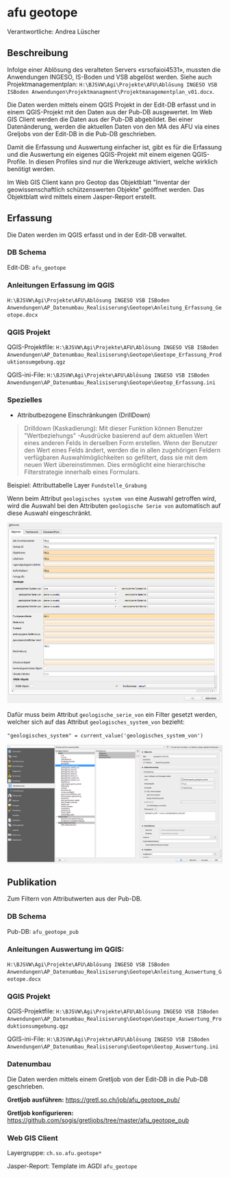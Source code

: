 # afu geotope

Verantwortliche: Andrea Lüscher

## Beschreibung
Infolge einer Ablösung des veralteten Servers «srsofaioi4531», mussten die Anwendungen INGESO, IS-Boden und VSB abgelöst werden. Siehe auch Projektmanagementplan: `H:\BJSVW\Agi\Projekte\AFU\Ablösung INGESO VSB ISBoden Anwendungen\Projektmanagment\Projektmanagementplan_v01.docx`.

Die Daten werden mittels einem QGIS Projekt in der Edit-DB erfasst und in einem QGIS-Projekt mit den Daten aus der Pub-DB ausgewertet. Im Web GIS Client werden die Daten aus der Pub-DB abgebildet. Bei einer Datenänderung, werden die aktuellen Daten  von den MA des AFU via eines Greljobs von der Edit-DB in die Pub-DB geschrieben.

Damit die Erfassung und Auswertung einfacher ist, gibt es für die Erfassung und die Auswertung ein eigenes QGIS-Projekt mit einem eigenen QGIS-Profile. In diesen Profiles sind nur die Werkzeuge aktiviert, welche wirklich benötigt werden.

Im Web GIS Client kann pro Geotop das Objektblatt "Inventar der geowissenschaftlich schützenswerten Objekte" geöffnet werden. Das Objektblatt wird mittels einem Jasper-Report erstellt.

## Erfassung
Die Daten werden im QGIS erfasst und in der Edit-DB verwaltet.
### DB Schema
Edit-DB: `afu_geotope`
### Anleitungen Erfassung im QGIS
`H:\BJSVW\Agi\Projekte\AFU\Ablösung INGESO VSB ISBoden Anwendungen\AP_Datenumbau_Realisiserung\Geotope\Anleitung_Erfassung_Geotope.docx`
### QGIS Projekt
QGIS-Projektfile: `H:\BJSVW\Agi\Projekte\AFU\Ablösung INGESO VSB ISBoden Anwendungen\AP_Datenumbau_Realisiserung\Geotope\Geotope_Erfassung_Produktionsumgebung.qgz`

QGIS-ini-File: `H:\BJSVW\Agi\Projekte\AFU\Ablösung INGESO VSB ISBoden Anwendungen\AP_Datenumbau_Realisiserung\Geotope\Geotop_Erfassung.ini`

### Spezielles
* Attributbezogene Einschränkungen (DrillDown)
> Drilldown (Kaskadierung): Mit dieser Funktion können Benutzer "Wertbeziehungs" -Ausdrücke basierend auf dem aktuellen Wert eines anderen Felds in derselben Form erstellen. Wenn der Benutzer den Wert eines Felds ändert, werden die in allen zugehörigen Feldern verfügbaren Auswahlmöglichkeiten so gefiltert, dass sie mit dem neuen Wert übereinstimmen. Dies ermöglicht eine hierarchische Filterstrategie innerhalb eines Formulars.

  Beispiel: Attributtabelle Layer `Fundstelle_Grabung`

  Wenn beim Attribut `geologisches system von` eine Auswahl getroffen wird, wird die Auswahl bei den Attributen `geologische Serie von` automatisch auf diese      Auswahl eingeschränkt.

  ![](https://github.com/bjsvwcur/DockTick_rote_Faeden/blob/master/Documents/afu_geologie_drilldown_2.PNG)

  Dafür muss beim Attribut `geologische_serie_von` ein Filter gesetzt werden, welcher sich auf das Attribut `geologisches_system_von` bezieht:

  `"geologisches_system" = current_value('geologisches_system_von')`

  ![](https://github.com/bjsvwcur/DockTick_rote_Faeden/blob/master/Documents/afu_geologie_drilldown_1.PNG)

## Publikation
Zum Filtern von Attributwerten aus der Pub-DB.
### DB Schema
Pub-DB: `afu_geotope_pub`
### Anleitungen Auswertung im QGIS:
`H:\BJSVW\Agi\Projekte\AFU\Ablösung INGESO VSB ISBoden Anwendungen\AP_Datenumbau_Realisiserung\Geotope\Anleitung_Auswertung_Geotope.docx`
### QGIS Projekt
QGIS-Projektfile: `H:\BJSVW\Agi\Projekte\AFU\Ablösung INGESO VSB ISBoden Anwendungen\AP_Datenumbau_Realisiserung\Geotope\Geotope_Auswertung_Produktionsumgebung.qgz`

QGIS-ini-File: `H:\BJSVW\Agi\Projekte\AFU\Ablösung INGESO VSB ISBoden Anwendungen\AP_Datenumbau_Realisiserung\Geotope\Geotop_Auswertung.ini`
### Datenumbau
Die Daten werden mittels einem Gretljob von der Edit-DB in die Pub-DB geschrieben.

**Gretljob ausführen:** https://gretl.so.ch/job/afu_geotope_pub/

**Gretljob konfigurieren:** https://github.com/sogis/gretljobs/tree/master/afu_geotope_pub

### Web GIS Client
Layergruppe: `ch.so.afu.geotope*`

Jasper-Report: Template im AGDI `afu_geotope`





